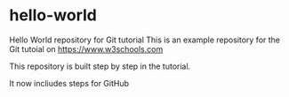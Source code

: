 # hello-world
Hello World repository for Git tutorial
This is an example repository for the Git tutoial on https://www.w3schools.com

This repository is built step by step in the tutorial.

It now incliudes steps for GitHub
